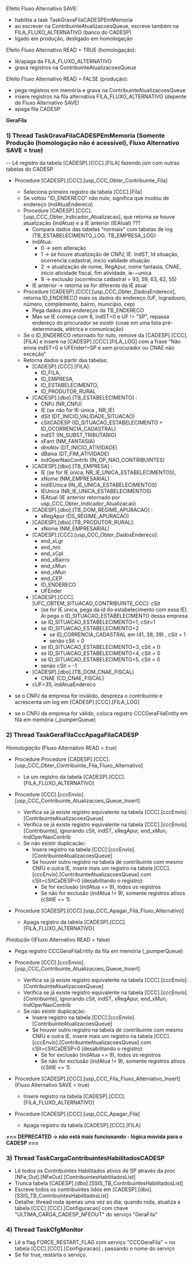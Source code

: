 Efeito Fluxo Alternativo SAVE:
- habilita a task TaskGravaFilaCADESPEmMemoria
- ao escrever na ContribuinteAtualizacoesQueue, escreve também na FILA_FLUXO_ALTERNATIVO (banco do CADESP)
- ligado em produção, desligado em homologação

Efeito Fluxo Alternativo READ = TRUE (homologação):
- lê/apaga da FILA_FLUXO_ALTERNATIVO 
- grava registros na ContribuinteAtualizacoesQueue ​
 
Efeito Fluxo Alternativo READ = FALSE (produção):
- pega registros em memória e grava na ContribuinteAtualizacoesQueue ​
- insere registros na fila alternativa FILA_FLUXO_ALTERNATIVO (depente de Fluxo Alternativo SAVE)
- apaga fila CADESP

**GeraFila**
 
### 1) Thread TaskGravaFilaCADESPEmMemoria (Somente Produção (homologação não é acessível), Fluxo Alternativo SAVE = true)

-- Lê registro da tabela [CADESP].[CCC].[FILA] fazendo join com outras tabelas do CADESP
   - Procedure [CADESP].[CCC].[usp_CCC_Obter_Contribuinte_Fila]
     - Seleciona primeiro registro da tabela [CCC].[Fila]
     - Se voltou "ID_ENDERECO" não nulo, significa que mudou de endereço (indAtuaEndereco)
     - Procedure [CADESP].[CCC].[usp_CCC_Obter_Indicador_Atualizacao], que retorna se houve atualização (indAtua) e a IE anterior (IEAtual) ???
       - Compara dados das tabelas "normais" com tabelas de log (TB_ESTABELECIMENTO_LOG, TB_EMPRESA_LOG)
       - indAtua:
         - 0 -> sem alteração
         - 1 -> se houve atualização de CNPJ, IE. IndST, Id situação, ocorrencia cadastral, início validade situação
         - 2 -> atualização de nome, RegApur, nome fantasia, CNAE, início atividade fiscal, fim atividade, ie-~unica
         - 9 -> exclusão (ocorrência cadastral = 93, 59, 63, 62, 55)
       - IE anterior -> retorna se for diferente da IE atual
     - Procedure [CADESP].[CCC].[usp_CCC_Obter_DadosEndereco], retorna ID_ENDERECO mais os dados do endereço (UF, logradouro, número, complemento, bairro, município, cep)
       - Pega dados dos endereços da TB_ENDERECO
       - Mas se IE começa com 8, indST=0 e UF != "SP", repassa endereço do procurador se existir (cnae em uma lista pré-determinada, elétrica e comunicação)
     - Se o ID_ENDERECO retornado for nulo, remove da [CADESP].[CCC].[FILA] e insere na [CADESP].[CCC].[FILA_LOG] com a frase "Não envia indST=0 e UFEnder!=SP e sem procurador ou CNAE não exceção"
     - Retorna dados a partir das tabelas:
       - [CADESP].[CCC].[FILA]:
         - ID_FILA,
         - ID_EMPRESA,
         - ID_ESTABELECIMENTO,
         - ID_PRODUTOR_RURAL
       - [CADESP].[dbo].[TB_ESTABELECIMENTO] :
         - CNPJ (NR_CNPJ)
         - IE (se não for IE-única , NR_IE)
         - dSit (DT_INICIO_VALIDADE_SITUACAO)
         - cSitCADESP (ID_SITUACAO_ESTABELECIMENTO + ID_OCORRENCIA_CADASTRAL)
         - indST (IN_SUBST_TRIBUTARIO)
         - xFant (NM_FANTASIA)
         - dIniAtiv (DT_INICIO_ATIVIDADE)
         - dBaixa (DT_FIM_ATIVIDADE)
         - indOperNaoContrib (IN_OP_NAO_CONTRIBUINTES)
       - [CADESP].[dbo].[TB_EMPRESA] :
         - IE (se for IE única, NR_IE_UNICA_ESTABELECIMENTOS),
         - xNome (NM_EMPRESARIAL)
         - indIEUnica (IN_IE_UNICA_ESTABELECIMENTOS)
         - IEUnica (NR_IE_UNICA_ESTABELECIMENTOS)
         - IEAtual (IE anterior retornado por usp_CCC_Obter_Indicador_Atualizacao)
       - [CADESP].[dbo].[TB_DOM_REGIME_APURACAO] :
         - xRegApur (DS_REGIME_APURACAO)
       - [CADESP].[dbo].[TB_PRODUTOR_RURAL]:
         - xNome (NM_EMPRESARIAL)
       - [CADESP].[CCC].[usp_CCC_Obter_DadosEndereco]:
         - end_xLgr
         - end_nro
         - end_xCpl
         - end_xBairro
         - end_cMun
         - end_xMun
         - end_CEP
         - ID_ENDERECO
         - UFEnder
       - [CADESP].[CCC].[UFC_OBTEM_SITUACAO_CONTRIBUINTE_CCC]: cSit
         - (se for IE única, pega da id do estabelecimento com essa IE). Aí pega o ID_SITUACAO_ESTABELECIMENTO dessa empresa
         - se ID_SITUACAO_ESTABELECIMENTO=1, cSit=1
         - se ID_SITUACAO_ESTABELECIMENTO=2
           - se ID_CORRENCIA_CADASTRAL em (41, 38, 39)  , cSit = 1
           - senão cSit = 0
         - se ID_SITUACAO_ESTABELECIMENTO=3, cSit = 0
         - se ID_SITUACAO_ESTABELECIMENTO=4, cSit = 0
         - se ID_SITUACAO_ESTABELECIMENTO=5, cSit = 0
         - senão cSit = -1
       - [CADESP].[dbo].[TB_DOM_CNAE_FISCAL]
         - CNAE (CD_CNAE_FISCAL)
       - cUF=35, indAtuaEndereco
- se o CNPJ da empresa for inválido, despreza o contribuinte e acrescenta um log em [CADESP].[CCC].[FILA_LOG]

- se o CNPJ da empresa for válido, coloca registro CCCGeraFilaEntity em fila em memória (_pumperQueue)

 
### 2) Thread TaskGeraFilaCccApagaFilaCADESP
 
_Homologação_ (Fluxo Alternativo READ = true)

- Procedure  Procedure [CADESP].[CCC].[usp_CCC_Obter_Contribuinte_Fila_Fluxo_Alternativo]

  - Le um registro da tabela [CADESP].[CCC].[FILA_FLUXO_ALTERNATIVO]
- Procedure [CCC].[cccEnvio].[usp_CCC_Contribuinte_Atualizacoes_Queue_Insert]

  - Verifica se já existe registro equivalente na tabela [CCC].[cccEnvio].[ContribuinteAtualizacoesQueue]
  - Verifica se já existe registro equivalente na tabela [CCC].[cccEnvio].[Contribuinte], ignorando cSit, indST, xRegApur, end_xMun, IndOperNaoContrib
  - Se não existir duplicação:
    - Insere registro na tabela [CCC].[cccEnvio].[ContribuinteAtualizacoesQueue]
    - Se houver outro registro na tabela de contribuinte com mesmo CNPJ e outra IE, insere mais um registro na tabela [CCC].[cccEnvio].[ContribuinteAtualizacoesQueue] com cSit=cSitCaDESP=0 (desabilitando o registro):
      - Se for exclusão (indAtua == 9), todos os registros
      - Se não for exclusão (indAtua != 9), somente registros ativos (cSitIE == 1).
- Procedure [CADESP].[CCC].[usp_CCC_Apagar_Fila_Fluxo_Alternativo]

  - Apaga registro da tabela [CADESP].[CCC].[FILA_FLUXO_ALTERNATIVO]
 

_Produção_ ((Fluxo Alternativo READ = false)

- Pega registro CCCGeraFilaEntity da fila em memória (_pumperQueue)

- Procedure [CCC].[cccEnvio].[usp_CCC_Contribuinte_Atualizacoes_Queue_Insert]
  - Verifica se já existe registro equivalente na tabela [CCC].[cccEnvio].[ContribuinteAtualizacoesQueue]
  - Verifica se já existe registro equivalente na tabela [CCC].[cccEnvio].[Contribuinte], ignorando cSit, indST, xRegApur, end_xMun, IndOperNaoContrib
  - Se não existir duplicação:
    - Insere registro na tabela [CCC].[cccEnvio].[ContribuinteAtualizacoesQueue]
    - Se houver outro registro na tabela de contribuinte com mesmo CNPJ e outra IE, insere mais um registro na tabela [CCC].[cccEnvio].[ContribuinteAtualizacoesQueue] com cSit=cSitCaDESP=0 (desabilitando o registro):
      - Se for exclusão (indAtua == 9), todos os registros
      - Se não for exclusão (indAtua != 9), somente registros ativos (cSitIE == 1).

- Procedure [CADESP].[CCC].[usp_CCC_Fila_Fluxo_Alternativo_Insert] (Fluxo Alternativo SAVE = true)
  - Insere registro na tabela [CADESP].[CCC].[FILA_FLUXO_ALTERNATIVO]

- Procedure [CADESP].[CCC].[usp_CCC_Apagar_Fila]
  - Apaga registro da tabela [CADESP].[CCC].[FILA]

**=== DEPRECATED -> não está mais funcionando - lógica movida para o CADESP ===**

### 3) Thread TaskCargaContribuintesHabilitadosCADESP 
- Lê todos os Contribuintes Habilitados ativos de SP através da proc [NFe_Out].[NFeOut].[ContribuintesHabilitadosList]
- Trunca tabela [CADESP].[dbo].[SSIS_TB_ContribuintesHabilitadosList]
- Escreve todos os contribuintes lidos em [CADESP].[dbo].[SSIS_TB_ContribuintesHabilitadosList]
- Detalhe: thread roda apenas uma vez ao dia; quando roda, atualiza a tabela [CCC].[CCC].[Configuracao] com chave "ULTIMA_CARGA_CADESP_NFEOUT" do serviço "GeraFila"
 
### 4) Thread TaskCfgMonitor
- Lê a flag FORCE_RESTART_FLAG com serviço "CCCGeraFila" = no tabela [CCC].[CCC].[Configuracao] , passando o nome do serviço
- Se for true, restarta o serviço.